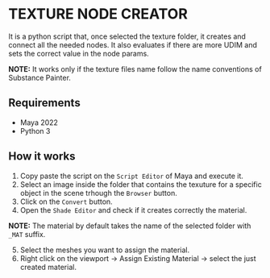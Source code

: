 # TEXTURE NODE CREATOR

It is a python script that, once selected the texture folder, it creates and connect all the needed nodes.
It also evaluates if there are more UDIM and sets the correct value in the node params.

**NOTE:** It works only if the texture files name follow the name conventions of Substance Painter.

## Requirements
- Maya 2022
- Python 3

## How it works

1. Copy paste the script on the `Script Editor` of Maya and execute it.
2. Select an image inside the folder that contains the texuture for a specific object in the scene trhough the `Browser` button.
3. Click on the `Convert` button.
4. Open the `Shade Editor` and check if it creates correctly the material.

**NOTE:** The material by default takes the name of the selected folder with `_MAT` suffix.

5. Select the meshes you want to assign the material.
6. Right click on the viewport -> Assign Existing Material -> select the just created material.

